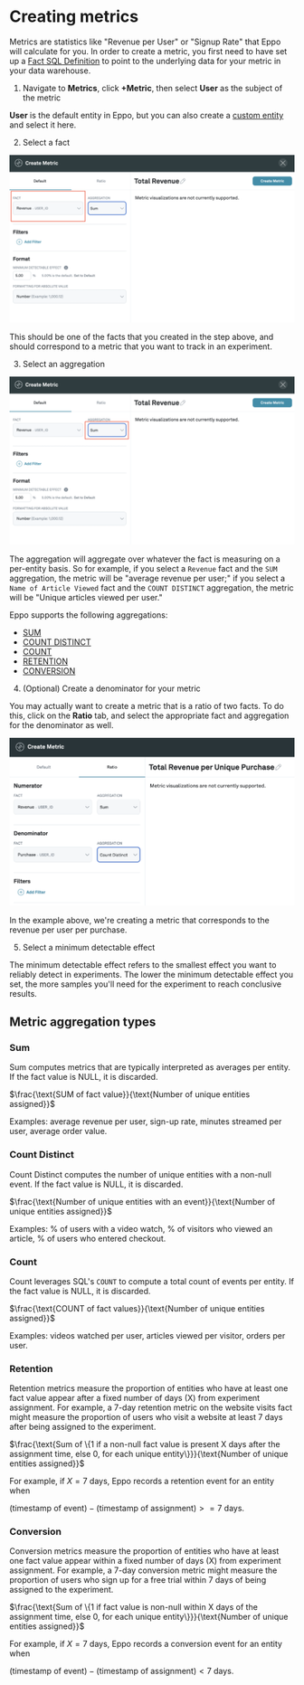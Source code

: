 # Creating metrics

Metrics are statistics like "Revenue per User" or "Signup Rate" that Eppo will calculate for you. In order to create a metric, you first need to have set up a [Fact SQL Definition](/experiments/building-experiments/definitions/fact-sql) to point to the underlying data for your metric in your data warehouse.

1. Navigate to **Metrics**, click **+Metric**, then select **User** as the subject of the metric

**User** is the default entity in Eppo, but you can also create a [custom entity](../../building-experiments/entities) and select it here.

2. Select a fact

![Select Fact](../../../../static/img/building-experiments/select-fact-for-metric.png)

This should be one of the facts that you created in the step above, and should correspond to a metric that you want to track in an experiment.

3. Select an aggregation

![Select Aggregation](../../../../static/img/building-experiments/select-aggregation-for-metric.png)

The aggregation will aggregate over whatever the fact is measuring on a per-entity basis. So for example, if you select a `Revenue` fact and the `SUM` aggregation, the metric will be "average revenue per user;" if you select a `Name of Article Viewed` fact and the `COUNT DISTINCT` aggregation, the metric will be "Unique articles viewed per user."

Eppo supports the following aggregations:

- [SUM](#sum)
- [COUNT DISTINCT](#count-distinct)
- [COUNT](#count)
- [RETENTION](#retention)
- [CONVERSION](#conversion)

4. (Optional) Create a denominator for your metric

You may actually want to create a metric that is a ratio of two facts. To do this, click on the **Ratio** tab, and select the appropriate fact and aggregation for the denominator as well.

![Select filter](../../../../static/img/building-experiments/create-metric-ratio.png)

In the example above, we're creating a metric that corresponds to the revenue per user per purchase.

5. Select a minimum detectable effect

The minimum detectable effect refers to the smallest effect you want to reliably detect in experiments. The lower the minimum detectable effect you set, the more samples you'll need for the experiment to reach conclusive results.

## Metric aggregation types

### Sum

Sum computes metrics that are typically interpreted as averages per entity. If the fact value is NULL, it is discarded.

$\frac{\text{SUM of fact value}}{\text{Number of unique entities assigned}}$

Examples: average revenue per user, sign-up rate, minutes streamed per user, average order value.

### Count Distinct

Count Distinct computes the number of unique entities with a non-null event. If the fact value is NULL, it is discarded.

$\frac{\text{Number of unique entities with an event}}{\text{Number of unique entities assigned}}$

Examples: % of users with a video watch, % of visitors who viewed an article, % of users who entered checkout.


### Count

Count leverages SQL's ``COUNT`` to compute a total count of events per entity. If the fact value is NULL, it is discarded.

$\frac{\text{COUNT of fact values}}{\text{Number of unique entities assigned}}$

Examples: videos watched per user, articles viewed per visitor, orders per user.

### Retention

Retention metrics measure the proportion of entities who have at least one fact value appear after a fixed number of days (X) from experiment assignment. For example, a 7-day retention metric on the website visits fact might measure the proportion of users who visit a website at least 7 days after being assigned to the experiment.

$\frac{\text{Sum of \{1 if a non-null fact value is present X days after the assignment time, else 0, for each unique entity\}}}{\text{Number of unique entities assigned}}$

For example, if $X = 7 \text{ days}$, Eppo records a retention event for an entity when

$(\text{timestamp of event}) - (\text{timestamp of assignment}) >= 7 \text{ days}$.


### Conversion

Conversion metrics measure the proportion of entities who have at least one fact value appear within a fixed number of days (X) from experiment assignment. For example, a 7-day conversion metric might measure the proportion of users who sign up for a free trial within 7 days of being assigned to the experiment.

$\frac{\text{Sum of \{1 if fact value is non-null within X days of the assignment time, else 0, for each unique entity\}}}{\text{Number of unique entities assigned}}$

For example, if $X = 7 \text{ days}$, Eppo records a conversion event for an entity when

$(\text{timestamp of event}) - (\text{timestamp of assignment}) < 7 \text{ days}$.



